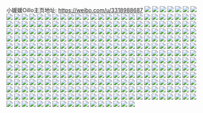 小媛媛Oillo主页地址: https://weibo.com/u/3318988687 
![](https://wx4.sinaimg.cn/mw2000/c5d3bf8fgy1h8j1d6pnc5j22c0340b2b.jpg) 
![](https://wx4.sinaimg.cn/mw2000/c5d3bf8fgy1h8j1d2qxq4j22c03404qr.jpg) 
![](https://wx4.sinaimg.cn/mw2000/c5d3bf8fgy1h8j1db8q0xj22c0340u10.jpg) 
![](https://wx4.sinaimg.cn/mw2000/c5d3bf8fgy1h8j1dd9bdoj21fr1x0x6p.jpg) 
![](https://wx4.sinaimg.cn/mw2000/c5d3bf8fgy1h8j1df8bazj21kg23ae82.jpg) 
![](https://wx4.sinaimg.cn/mw2000/c5d3bf8fgy1h8j1dgp9z5j21la24d4qq.jpg) 
![](https://wx4.sinaimg.cn/mw2000/c5d3bf8fgy1h865ue2nmvj21rw2d6b2b.jpg) 
![](https://wx4.sinaimg.cn/mw2000/c5d3bf8fgy1h865u3l3yoj21i41i41kx.jpg) 
![](https://wx4.sinaimg.cn/mw2000/c5d3bf8fgy1h865uadby2j22c0340hdw.jpg) 
![](https://wx4.sinaimg.cn/mw2000/c5d3bf8fgy1h865un0d38j22c03407wm.jpg) 
![](https://wx4.sinaimg.cn/mw2000/c5d3bf8fgy1h865v4xx5rj21ug2gl4qt.jpg) 
![](https://wx4.sinaimg.cn/mw2000/c5d3bf8fgy1h865uidi3dj21xs2l2hdv.jpg) 
![](https://wx4.sinaimg.cn/mw2000/c5d3bf8fgy1h865v0xz6xj23402c0u14.jpg) 
![](https://wx4.sinaimg.cn/mw2000/c5d3bf8fgy1h865uo99hpj20sg11x4qp.jpg) 
![](https://wx4.sinaimg.cn/mw2000/c5d3bf8fgy1h865uuhz4xj23402c0b2g.jpg) 
![](https://wx4.sinaimg.cn/mw2000/c5d3bf8fgy1h7pnitst08j21s135shdt.jpg) 
![](https://wx4.sinaimg.cn/mw2000/c5d3bf8fgy1h7pniyc7q5j222o340e81.jpg) 
![](https://wx4.sinaimg.cn/mw2000/c5d3bf8fgy1h7pnixec5uj21s135se81.jpg) 
![](https://wx4.sinaimg.cn/mw2000/c5d3bf8fgy1h7pnivzp5tj21o02ymb2b.jpg) 
![](https://wx4.sinaimg.cn/mw2000/c5d3bf8fgy1h7pnj5n094j22dc35sqv9.jpg) 
![](https://wx4.sinaimg.cn/mw2000/c5d3bf8fgy1h7pnj1kyisj223u35shdx.jpg) 
![](https://wx4.sinaimg.cn/mw2000/c5d3bf8fgy1h7pniz3tzvj222o340x6p.jpg) 
![](https://wx4.sinaimg.cn/mw2000/c5d3bf8fgy1h7pnj71ev3j21qa2b1npe.jpg) 
![](https://wx4.sinaimg.cn/mw2000/c5d3bf8fgy1h7pnizt8skj223u35s7wi.jpg) 
![](https://wx4.sinaimg.cn/mw2000/c5d3bf8fgy1h7gx476a3gj21id29kqt6.jpg) 
![](https://wx4.sinaimg.cn/mw2000/c5d3bf8fgy1h7gx4817aoj21lh2e7hdu.jpg) 
![](https://wx4.sinaimg.cn/mw2000/c5d3bf8fgy1h7gx48r8v4j21ta2pxb29.jpg) 
![](https://wx4.sinaimg.cn/mw2000/c5d3bf8fgy1h7gx49hupjj21od2ije81.jpg) 
![](https://wx4.sinaimg.cn/mw2000/c5d3bf8fgy1h7gx4ajdqsj222o3404qq.jpg) 
![](https://wx4.sinaimg.cn/mw2000/c5d3bf8fgy1h7gx46k573j21jv2bs4qp.jpg) 
![](https://wx4.sinaimg.cn/mw2000/c5d3bf8fgy1h7gx4bqhexj22c0340b2b.jpg) 
![](https://wx4.sinaimg.cn/mw2000/c5d3bf8fgy1h7gx4dyjc3j222o340qv5.jpg) 
![](https://wx4.sinaimg.cn/mw2000/c5d3bf8fgy1h7gx4fblrvj22c0340b2b.jpg) 
![](https://wx4.sinaimg.cn/mw2000/c5d3bf8fgy1h7gx4ga3wbj222o3404qq.jpg) 
![](https://wx4.sinaimg.cn/mw2000/c5d3bf8fgy1h7gx4d7k1zj222o340x6p.jpg) 
![](https://wx4.sinaimg.cn/mw2000/c5d3bf8fgy1h7gx4h73b9j21r92cckjl.jpg) 
![](https://wx4.sinaimg.cn/mw2000/c5d3bf8fgy1h5becvkx2zj23402c0u0y.jpg) 
![](https://wx4.sinaimg.cn/mw2000/c5d3bf8fgy1h5becsypl1j23402c0x6q.jpg) 
![](https://wx4.sinaimg.cn/mw2000/c5d3bf8fgy1h5becyacdfj23402c0b2b.jpg) 
![](https://wx4.sinaimg.cn/mw2000/c5d3bf8fgy1h5bed03ebrj23402c0x6q.jpg) 
![](https://wx4.sinaimg.cn/mw2000/c5d3bf8fgy1h5bed1v1a9j23402c0b2b.jpg) 
![](https://wx4.sinaimg.cn/mw2000/c5d3bf8fgy1h5bed4x8rwj23402c01kz.jpg) 
![](https://wx4.sinaimg.cn/mw2000/c5d3bf8fgy1h54fd1k4usj224o2vfhdu.jpg) 
![](https://wx4.sinaimg.cn/mw2000/c5d3bf8fgy1h54fd5167uj21ih20m4qp.jpg) 
![](https://wx4.sinaimg.cn/mw2000/c5d3bf8fgy1h54fd3ccrgj22c034bnpf.jpg) 
![](https://wx4.sinaimg.cn/mw2000/c5d3bf8fgy1h54fd931q7j21u82gb4qr.jpg) 
![](https://wx4.sinaimg.cn/mw2000/c5d3bf8fgy1h54fd6cv0jj21lq24yhdu.jpg) 
![](https://wx4.sinaimg.cn/mw2000/c5d3bf8fgy1h54fd06gi9j21o2283b2a.jpg) 
![](https://wx4.sinaimg.cn/mw2000/c5d3bf8fgy1h4zt8chwtwj220b2of7wj.jpg) 
![](https://wx4.sinaimg.cn/mw2000/c5d3bf8fgy1h4wb9euqwmj22802yo4qs.jpg) 
![](https://wx4.sinaimg.cn/mw2000/c5d3bf8fgy1h4rka77xq2j23402c0e81.jpg) 
![](https://wx4.sinaimg.cn/mw2000/c5d3bf8fgy1h4rka8q7o8j23402c0b29.jpg) 
![](https://wx4.sinaimg.cn/mw2000/c5d3bf8fgy1h4rka5fr63j23402c0e81.jpg) 
![](https://wx4.sinaimg.cn/mw2000/c5d3bf8fgy1h4rkaa9idbj23402c0b29.jpg) 
![](https://wx4.sinaimg.cn/mw2000/c5d3bf8fgy1h4ilh9ig94j22c032ob2b.jpg) 
![](https://wx4.sinaimg.cn/mw2000/c5d3bf8fgy1h4iljtlr0nj22c033xu11.jpg) 
![](https://wx4.sinaimg.cn/mw2000/c5d3bf8fgy1h4ilh36j33j22c02c0b2b.jpg) 
![](https://wx4.sinaimg.cn/mw2000/c5d3bf8fgy1h4iljvgpwcj20sg1ud7wh.jpg) 
![](https://wx4.sinaimg.cn/mw2000/c5d3bf8fgy1h4g18ye0nnj223i2og4qr.jpg) 
![](https://wx4.sinaimg.cn/mw2000/c5d3bf8fgy1h4g18zlyayj22fp3407wj.jpg) 
![](https://wx4.sinaimg.cn/mw2000/c5d3bf8fgy1h4g18vn915j22ak35su0y.jpg) 
![](https://wx4.sinaimg.cn/mw2000/c5d3bf8fgy1h4g1926qchj22c033z7wh.jpg) 
![](https://wx4.sinaimg.cn/mw2000/c5d3bf8fgy1h46simw6jlj22802yonpf.jpg) 
![](https://wx4.sinaimg.cn/mw2000/c5d3bf8fgy1h46siwffguj22802yokjn.jpg) 
![](https://wx4.sinaimg.cn/mw2000/c5d3bf8fgy1h46siex9ynj22c033z1ky.jpg) 
![](https://wx4.sinaimg.cn/mw2000/c5d3bf8fgy1h46sid8nqjj21gb1y0arc.jpg) 
![](https://wx4.sinaimg.cn/mw2000/c5d3bf8fgy1h3rsvuk8mkj21qa2b1b29.jpg) 
![](https://wx4.sinaimg.cn/mw2000/c5d3bf8fgy1h3rsvr8sy7j22c0340hdu.jpg) 
![](https://wx4.sinaimg.cn/mw2000/c5d3bf8fgy1h3rsvtectyj22c0340u0x.jpg) 
![](https://wx4.sinaimg.cn/mw2000/c5d3bf8fgy1h3rsvveg2rj21wq2jnhdt.jpg) 
![](https://wx4.sinaimg.cn/mw2000/c5d3bf8fgy1h3rsvsbol9j22c03401ky.jpg) 
![](https://wx4.sinaimg.cn/mw2000/c5d3bf8fgy1h3rsvwts98j22c0340b2a.jpg) 
![](https://wx4.sinaimg.cn/mw2000/c5d3bf8fgy1h2jxwckk6qj229h30mqv8.jpg) 
![](https://wx4.sinaimg.cn/mw2000/c5d3bf8fgy1h2jxw9hipoj228l2zghdw.jpg) 
![](https://wx4.sinaimg.cn/mw2000/c5d3bf8fgy1h2jxw5bp1yj228e2z7npg.jpg) 
![](https://wx4.sinaimg.cn/mw2000/c5d3bf8fgy1h2jxwhfglmj21og28m4qp.jpg) 
![](https://wx4.sinaimg.cn/mw2000/c5d3bf8fgy1h2jxw6i8b3j21vv2ihqv5.jpg) 
![](https://wx4.sinaimg.cn/mw2000/c5d3bf8fgy1h2jxw3i1f0j22802you10.jpg) 
![](https://wx4.sinaimg.cn/mw2000/c5d3bf8fgy1h2jxwg46ctj228k2zfb2b.jpg) 
![](https://wx4.sinaimg.cn/mw2000/c5d3bf8fgy1h2jxw79574j21mc25squx.jpg) 
![](https://wx4.sinaimg.cn/mw2000/c5d3bf8fgy1h2jxwewg0pj21ux2h8b2b.jpg) 
![](https://wx4.sinaimg.cn/mw2000/c5d3bf8fgy1h2hii04cwij22c0340kjo.jpg) 
![](https://wx4.sinaimg.cn/mw2000/c5d3bf8fgy1h2hihvgwejj21w12ipb2b.jpg) 
![](https://wx4.sinaimg.cn/mw2000/c5d3bf8fgy1h2hihripgcj227c2xtqv7.jpg) 
![](https://wx4.sinaimg.cn/mw2000/c5d3bf8fgy1h2hijwm9z0j2203203x6p.jpg) 
![](https://wx4.sinaimg.cn/mw2000/c5d3bf8fgy1h2hije4286j222j2re4qr.jpg) 
![](https://wx4.sinaimg.cn/mw2000/c5d3bf8fgy1h2hik9534zj228w28we82.jpg) 
![](https://wx4.sinaimg.cn/mw2000/c5d3bf8fgy1h2hiiwj5ebj22c0340kjp.jpg) 
![](https://wx4.sinaimg.cn/mw2000/c5d3bf8fgy1h2hij2dgoaj22072oae83.jpg) 
![](https://wx4.sinaimg.cn/mw2000/c5d3bf8fgy1h2hij913zaj21nf278npe.jpg) 
![](https://wx4.sinaimg.cn/mw2000/c5d3bf8fgy1h2hijgaai0j21if20mb29.jpg) 
![](https://wx4.sinaimg.cn/mw2000/c5d3bf8fgy1h1iydo6j1wj24102tc4qr.jpg) 
![](https://wx4.sinaimg.cn/mw2000/c5d3bf8fgy1h1iydlyli9j24802tcnpe.jpg) 
![](https://wx4.sinaimg.cn/mw2000/c5d3bf8fgy1h1iydqd16wj22hc2tcqv5.jpg) 
![](https://wx4.sinaimg.cn/mw2000/c5d3bf8fgy1h1iydt1afij24802tcqv7.jpg) 
![](https://wx4.sinaimg.cn/mw2000/c5d3bf8fgy1h1iydv1s29j22fo2g2hdu.jpg) 
![](https://wx4.sinaimg.cn/mw2000/c5d3bf8fgy1h1iydxuwrej22kf3ywb2c.jpg) 
![](https://wx4.sinaimg.cn/mw2000/c5d3bf8fgy1h1iye03ldnj23pz2tcb2b.jpg) 
![](https://wx4.sinaimg.cn/mw2000/c5d3bf8fgy1h1iye265tqj23wc2qce82.jpg) 
![](https://wx4.sinaimg.cn/mw2000/c5d3bf8fgy1h1iye55ttqj23tc2tcqv6.jpg) 
![](https://wx4.sinaimg.cn/mw2000/c5d3bf8fgy1h1iyecq9rej23w02qchdu.jpg) 
![](https://wx4.sinaimg.cn/mw2000/c5d3bf8fgy1h1iyegydb4j23p62o47wi.jpg) 
![](https://wx4.sinaimg.cn/mw2000/c5d3bf8fgy1h1iyeet100j22tc480x6q.jpg) 
![](https://wx4.sinaimg.cn/mw2000/c5d3bf8fgy1h1iye7vfzsj22tc3vxe83.jpg) 
![](https://wx4.sinaimg.cn/mw2000/c5d3bf8fgy1h1iyea3a4qj23hg2rkkjm.jpg) 
![](https://wx4.sinaimg.cn/mw2000/c5d3bf8fgy1h1iyejp3bsj23so2tc1kz.jpg) 
![](https://wx4.sinaimg.cn/mw2000/c5d3bf8fgy1h0wzlcuy13j22802yob2c.jpg) 
![](https://wx4.sinaimg.cn/mw2000/c5d3bf8fgy1h0wzlngi9lj22802yo1l0.jpg) 
![](https://wx4.sinaimg.cn/mw2000/c5d3bf8fgy1h0wzltygyhj22c0340kjn.jpg) 
![](https://wx4.sinaimg.cn/mw2000/c5d3bf8fgy1h0wzm3jnpkj21ha1z2hdt.jpg) 
![](https://wx4.sinaimg.cn/mw2000/c5d3bf8fgy1h0wzm5n432j23402c0x6q.jpg) 
![](https://wx4.sinaimg.cn/mw2000/c5d3bf8fgy1h0wzm1s4rcj22c0340b2a.jpg) 
![](https://wx4.sinaimg.cn/mw2000/c5d3bf8fgy1h0wzlz6qy2j22c03407wj.jpg) 
![](https://wx4.sinaimg.cn/mw2000/c5d3bf8fgy1h0wzlvh315j22c0340hdu.jpg) 
![](https://wx4.sinaimg.cn/mw2000/c5d3bf8fgy1h0wzlx1m3jj22c0340u0y.jpg) 
![](https://wx4.sinaimg.cn/mw2000/c5d3bf8fgy1h0wzlhv8d9j22802yo4qs.jpg) 
![](https://wx4.sinaimg.cn/mw2000/c5d3bf8fgy1h0wzlp6ubsj22c02c0npe.jpg) 
![](https://wx4.sinaimg.cn/mw2000/c5d3bf8fgy1h0wzlr9126j22c02c0u0y.jpg) 
![](https://wx4.sinaimg.cn/mw2000/003CC8zBgy1gunop4bpvdj64ym37fnpd02.jpg) 
![](https://wx4.sinaimg.cn/mw2000/003CC8zBgy1gunoplfqosj63gg56oe8302.jpg) 
![](https://wx4.sinaimg.cn/mw2000/003CC8zBgy1gunopaq1j9j63gg56ox6r02.jpg) 
![](https://wx4.sinaimg.cn/mw2000/003CC8zBgy1gunop7gppuj63gg56okjo02.jpg) 
![](https://wx4.sinaimg.cn/mw2000/003CC8zBgy1gunopio4d6j63gg56o4qy02.jpg) 
![](https://wx4.sinaimg.cn/mw2000/003CC8zBgy1gunopdqmrjj63gg56okjn02.jpg) 
![](https://wx4.sinaimg.cn/mw2000/c5d3bf8fgy1gs696i4ir4j22c0340e83.jpg) 
![](https://wx4.sinaimg.cn/mw2000/c5d3bf8fgy1gs696k5kwjj22c0340u0y.jpg) 
![](https://wx4.sinaimg.cn/mw2000/c5d3bf8fgy1gs696ft5jhj22c03407wk.jpg) 
![](https://wx4.sinaimg.cn/mw2000/c5d3bf8fgy1gs696m2exfj22c0340qv6.jpg) 
![](https://wx4.sinaimg.cn/mw2000/c5d3bf8fgy1gpqe9qj62hj22q421le89.jpg) 
![](https://wx4.sinaimg.cn/mw2000/c5d3bf8fgy1gpqea13vppj22c01r0npk.jpg) 
![](https://wx4.sinaimg.cn/mw2000/c5d3bf8fgy1gpqe9tuaehj22xg2734qx.jpg) 
![](https://wx4.sinaimg.cn/mw2000/c5d3bf8fgy1gpqe9k7h6gj23402c0npd.jpg) 
![](https://wx4.sinaimg.cn/mw2000/c5d3bf8fgy1gpqe9xlo78j22c01r0x6z.jpg) 
![](https://wx4.sinaimg.cn/mw2000/c5d3bf8fgy1gpqe9mfchej23402c0npf.jpg) 
![](https://wx4.sinaimg.cn/mw2000/c5d3bf8fgy1gpqeabju7sj23402c07wo.jpg) 
![](https://wx4.sinaimg.cn/mw2000/c5d3bf8fgy1gpqeaewcmgj23402c04qx.jpg) 
![](https://wx4.sinaimg.cn/mw2000/c5d3bf8fgy1gpqealumi8j23402c0npk.jpg) 
![](https://wx4.sinaimg.cn/mw2000/c5d3bf8fgy1gpqeai840mj23402c0npl.jpg) 
![](https://wx4.sinaimg.cn/mw2000/c5d3bf8fgy1gpqeatztp7j22801o0u11.jpg) 
![](https://wx4.sinaimg.cn/mw2000/c5d3bf8fgy1gpqeaovnjej23402c04qv.jpg) 
![](https://wx4.sinaimg.cn/mw2000/c5d3bf8fgy1gpqea8h232j23402c0x6x.jpg) 
![](https://wx4.sinaimg.cn/mw2000/c5d3bf8fgy1gpqea4v813j23402c0npn.jpg) 
![](https://wx4.sinaimg.cn/mw2000/c5d3bf8fgy1gpqear09saj22c02c0qv6.jpg) 
![](https://wx4.sinaimg.cn/mw2000/c5d3bf8fly1gnvisi0q8fj23332bb7wn.jpg) 
![](https://wx4.sinaimg.cn/mw2000/c5d3bf8fly1gnvirx1ypij21400u0n9r.jpg) 
![](https://wx4.sinaimg.cn/mw2000/c5d3bf8fly1gnvirwpnzbj21400u0dm2.jpg) 
![](https://wx4.sinaimg.cn/mw2000/c5d3bf8fly1gnvis13ufij23402c0e86.jpg) 
![](https://wx4.sinaimg.cn/mw2000/c5d3bf8fly1gnvis4jjbaj23402c0kjq.jpg) 
![](https://wx4.sinaimg.cn/mw2000/c5d3bf8fly1gnvirva39tj23402c0kjp.jpg) 
![](https://wx4.sinaimg.cn/mw2000/c5d3bf8fly1gnvisb6fvgj21400u0qf6.jpg) 
![](https://wx4.sinaimg.cn/mw2000/c5d3bf8fly1gnvis7duzkj22792xoqva.jpg) 
![](https://wx4.sinaimg.cn/mw2000/c5d3bf8fly1gnvisaa9b1j22c02c0kjo.jpg) 
![](https://wx4.sinaimg.cn/mw2000/c5d3bf8fly1gmvp13kpejj22wp26j4qq.jpg) 
![](https://wx4.sinaimg.cn/mw2000/c5d3bf8fly1gmvp14tixaj22v725e1ky.jpg) 
![](https://wx4.sinaimg.cn/mw2000/c5d3bf8fly1gmvp17e19yj23402c0qv6.jpg) 
![](https://wx4.sinaimg.cn/mw2000/c5d3bf8fly1gmvp1bxawkj23402c0x6r.jpg) 
![](https://wx4.sinaimg.cn/mw2000/c5d3bf8fly1glx3j1835fj22c0340hdt.jpg) 
![](https://wx4.sinaimg.cn/mw2000/c5d3bf8fly1glx3j3d6koj22c0340kjl.jpg) 
![](https://wx4.sinaimg.cn/mw2000/c5d3bf8fly1glx3j5k5uvj22c0340npd.jpg) 
![](https://wx4.sinaimg.cn/mw2000/c5d3bf8fly1glx3ja38azj22x826x1l0.jpg) 
![](https://wx4.sinaimg.cn/mw2000/c5d3bf8fly1glx3iypldcj226c2whkjn.jpg) 
![](https://wx4.sinaimg.cn/mw2000/c5d3bf8fly1glx3jf8nutj23402c07wl.jpg) 
![](https://wx4.sinaimg.cn/mw2000/c5d3bf8fly1glx3jiordjj227g2xx4qr.jpg) 
![](https://wx4.sinaimg.cn/mw2000/c5d3bf8fly1glx3jnp99lj22442ti7wi.jpg) 
![](https://wx4.sinaimg.cn/mw2000/c5d3bf8fly1glx3jse3sij22zc28i1l0.jpg) 
![](https://wx4.sinaimg.cn/mw2000/c5d3bf8fly1glbo4qqxwtj23402c0qv8.jpg) 
![](https://wx4.sinaimg.cn/mw2000/c5d3bf8fly1glbo4usvlvj23402c04qs.jpg) 
![](https://wx4.sinaimg.cn/mw2000/c5d3bf8fly1glbo4spo1aj23402c0b2b.jpg) 
![](https://wx4.sinaimg.cn/mw2000/c5d3bf8fly1glbo51l4d9j23402c01l2.jpg) 
![](https://wx4.sinaimg.cn/mw2000/c5d3bf8fly1glbo4y7qv3j23402c07wk.jpg) 
![](https://wx4.sinaimg.cn/mw2000/c5d3bf8fly1glbo53tfvjj23402ei4qs.jpg) 
![](https://wx4.sinaimg.cn/mw2000/c5d3bf8fly1gkxasz9rsuj22c0340u0y.jpg) 
![](https://wx4.sinaimg.cn/mw2000/c5d3bf8fly1gkxaszr5khj21400u046v.jpg) 
![](https://wx4.sinaimg.cn/mw2000/c5d3bf8fly1gkxasxrzw8j221u1o07wi.jpg) 
![](https://wx4.sinaimg.cn/mw2000/c5d3bf8fly1gkxat88mywj21g91xphdt.jpg) 
![](https://wx4.sinaimg.cn/mw2000/c5d3bf8fly1gkxat6u3xgj22c0340b2a.jpg) 
![](https://wx4.sinaimg.cn/mw2000/c5d3bf8fly1gkxat0oerrj21400u0n4u.jpg) 
![](https://wx4.sinaimg.cn/mw2000/c5d3bf8fly1gkxat2hvmoj22c0340qv6.jpg) 
![](https://wx4.sinaimg.cn/mw2000/c5d3bf8fly1gkxaswanitj22bz2bznpe.jpg) 
![](https://wx4.sinaimg.cn/mw2000/c5d3bf8fly1gkxat3yko7j22c0340npd.jpg) 
![](https://wx4.sinaimg.cn/mw2000/c5d3bf8fly1gkxat5euidj22c03404qq.jpg) 
![](https://wx4.sinaimg.cn/mw2000/c5d3bf8fly1gkxatp3s6dj22c0340qv5.jpg) 
![](https://wx4.sinaimg.cn/mw2000/c5d3bf8fly1gkxatncg7cj22c0340u0x.jpg) 
![](https://wx4.sinaimg.cn/mw2000/c5d3bf8fly1gkeyfdde27j21400u07dq.jpg) 
![](https://wx4.sinaimg.cn/mw2000/c5d3bf8fly1gk7bsqcwhxj21o0280hdt.jpg) 
![](https://wx4.sinaimg.cn/mw2000/c5d3bf8fly1gk7bsqwuaij21o0280hdt.jpg) 
![](https://wx4.sinaimg.cn/mw2000/c5d3bf8fly1gk7bsrj343j21o0280hdt.jpg) 
![](https://wx4.sinaimg.cn/mw2000/c5d3bf8fly1gk7bssvikpj21o0280hdt.jpg) 
![](https://wx4.sinaimg.cn/mw2000/c5d3bf8fly1gk5nq6a2rej224q2ubb2a.jpg) 
![](https://wx4.sinaimg.cn/mw2000/c5d3bf8fly1gk5nq78sz7j22ps1j6npd.jpg) 
![](https://wx4.sinaimg.cn/mw2000/c5d3bf8fly1gk5nq95ownj21ym2m64qq.jpg) 
![](https://wx4.sinaimg.cn/mw2000/c5d3bf8fly1gk5nqaae8yj23402c0x6q.jpg) 
![](https://wx4.sinaimg.cn/mw2000/c5d3bf8fly1gk5nqbbtq6j23402c0e81.jpg) 
![](https://wx4.sinaimg.cn/mw2000/c5d3bf8fly1gk5nqdf1l9j23402c0hdu.jpg) 
![](https://wx4.sinaimg.cn/mw2000/c5d3bf8fly1gk5nqe6yotj22312s2tub.jpg) 
![](https://wx4.sinaimg.cn/mw2000/c5d3bf8fly1gk5nqf30bdj22801o01ky.jpg) 
![](https://wx4.sinaimg.cn/mw2000/c5d3bf8fly1gk5nq4yg74j22801o0u0x.jpg) 
![](https://wx4.sinaimg.cn/mw2000/c5d3bf8fly1gk4lmrgepoj21o0280qv5.jpg) 
![](https://wx4.sinaimg.cn/mw2000/c5d3bf8fly1gk4lmqpu5cj22c02c0e82.jpg) 
![](https://wx4.sinaimg.cn/mw2000/c5d3bf8fly1gk4lmsux83j22c02c04qr.jpg) 
![](https://wx4.sinaimg.cn/mw2000/c5d3bf8fly1gk4lmtom3uj2222222hdt.jpg) 
![](https://wx4.sinaimg.cn/mw2000/c5d3bf8fly1gjjmkk85o4j21o0280kjl.jpg) 
![](https://wx4.sinaimg.cn/mw2000/c5d3bf8fly1gjjmknc47dj23402c0kjo.jpg) 
![](https://wx4.sinaimg.cn/mw2000/c5d3bf8fly1gjjmkjm0m2j23402c0qv7.jpg) 
![](https://wx4.sinaimg.cn/mw2000/c5d3bf8fly1gjjmkmfk24j23402c07wj.jpg) 
![](https://wx4.sinaimg.cn/mw2000/c5d3bf8fly1gjjmklfzjjj23402c0npe.jpg) 
![](https://wx4.sinaimg.cn/mw2000/c5d3bf8fly1gjjmkkog01j21o0280qv5.jpg) 
![](https://wx4.sinaimg.cn/mw2000/c5d3bf8fly1gixrf3c7j6j22bz2bzu0x.jpg) 
![](https://wx4.sinaimg.cn/mw2000/c5d3bf8fly1gixrf1swztj22bz2c0kjl.jpg) 
![](https://wx4.sinaimg.cn/mw2000/c5d3bf8fly1giezrasw07j22c03404qq.jpg) 
![](https://wx4.sinaimg.cn/mw2000/c5d3bf8fly1giezr839mkj22532ushdt.jpg) 
![](https://wx4.sinaimg.cn/mw2000/c5d3bf8fly1giezr9arjvj229j30qnll.jpg) 
![](https://wx4.sinaimg.cn/mw2000/c5d3bf8fly1giezrcfvqlj22c0340x6p.jpg) 
![](https://wx4.sinaimg.cn/mw2000/c5d3bf8fly1ghwecr4pegj22bz2c0qv5.jpg) 
![](https://wx4.sinaimg.cn/mw2000/c5d3bf8fly1ghwecs00cgj22c02bze81.jpg) 
![](https://wx4.sinaimg.cn/mw2000/c5d3bf8fly1ghwect3a1wj22c02c0hdt.jpg) 
![](https://wx4.sinaimg.cn/mw2000/c5d3bf8fly1ghwectikz4j21400u0mzy.jpg) 
![](https://wx4.sinaimg.cn/mw2000/c5d3bf8fly1ghwecu5apkj21400u041q.jpg) 
![](https://wx4.sinaimg.cn/mw2000/c5d3bf8fly1ghwecttswfj21400u0n18.jpg) 
![](https://wx4.sinaimg.cn/mw2000/c5d3bf8fly1ghrmw8jck0j21o0280b29.jpg) 
![](https://wx4.sinaimg.cn/mw2000/c5d3bf8fly1ghcqknnvkqj21s02dcqv5.jpg) 
![](https://wx4.sinaimg.cn/mw2000/c5d3bf8fly1ghcql6yu82j21s02dcb2a.jpg) 
![](https://wx4.sinaimg.cn/mw2000/c5d3bf8fly1ghcqkvoif2j21s02dchdt.jpg) 
![](https://wx4.sinaimg.cn/mw2000/c5d3bf8fly1ghcqkol6juj22dc1s0b29.jpg) 
![](https://wx4.sinaimg.cn/mw2000/c5d3bf8fly1ghcqktp924j22c03401kz.jpg) 
![](https://wx4.sinaimg.cn/mw2000/c5d3bf8fly1ghcql22dzdj21s02dcb29.jpg) 
![](https://wx4.sinaimg.cn/mw2000/c5d3bf8fly1ghcql0frczj21s02dcqv5.jpg) 
![](https://wx4.sinaimg.cn/mw2000/c5d3bf8fly1ghcql47x31j21s02dc4qq.jpg) 
![](https://wx4.sinaimg.cn/mw2000/c5d3bf8fly1ghcqkqe1r9j21s02dchaq.jpg) 
![](https://wx4.sinaimg.cn/mw2000/c5d3bf8fly1ghcqkygl9qj20u0160k3h.jpg) 
![](https://wx4.sinaimg.cn/mw2000/c5d3bf8fly1ghcqkpj8k5j21s02dcx49.jpg) 
![](https://wx4.sinaimg.cn/mw2000/c5d3bf8fly1ghcqkxk2v7j21s02dcnpd.jpg) 
![](https://wx4.sinaimg.cn/mw2000/c5d3bf8fly1gh3bg8ukqoj21s02dcqv6.jpg) 
![](https://wx4.sinaimg.cn/mw2000/c5d3bf8fly1gh3htg363wj21s02dcx6p.jpg) 
![](https://wx4.sinaimg.cn/mw2000/c5d3bf8fly1gh3htesywwj21s02dc4qq.jpg) 
![](https://wx4.sinaimg.cn/mw2000/c5d3bf8fly1gh3htgx077j21s02dcnpd.jpg) 
![](https://wx4.sinaimg.cn/mw2000/c5d3bf8fly1gh3hthwpr5j21s02dchdt.jpg) 
![](https://wx4.sinaimg.cn/mw2000/c5d3bf8fly1gh3bfvtf5fj21s02dcqv5.jpg) 
![](https://wx4.sinaimg.cn/mw2000/c5d3bf8fly1gh3htjeu1bj21s02dcnpe.jpg) 
![](https://wx4.sinaimg.cn/mw2000/c5d3bf8fly1gh3htkfzmhj21s02dc4qq.jpg) 
![](https://wx4.sinaimg.cn/mw2000/c5d3bf8fly1gh3htlwckgj21s02dcx6q.jpg) 
![](https://wx4.sinaimg.cn/mw2000/c5d3bf8fly1gh3htnbx5mj21s02dckjm.jpg) 
![](https://wx4.sinaimg.cn/mw2000/c5d3bf8fly1gh3hto59idj21s02dc1ky.jpg) 
![](https://wx4.sinaimg.cn/mw2000/c5d3bf8fly1ggrt27v82mj21s02dce82.jpg) 
![](https://wx4.sinaimg.cn/mw2000/c5d3bf8fly1ggrt2k2o2jj21s02dchdu.jpg) 
![](https://wx4.sinaimg.cn/mw2000/c5d3bf8fly1ggrt2ln0u2j21s02dc4qq.jpg) 
![](https://wx4.sinaimg.cn/mw2000/c5d3bf8fly1ggrt29j3ogj22c0340u0y.jpg) 
![](https://wx4.sinaimg.cn/mw2000/c5d3bf8fly1ggfga6ycxvj21s02dce82.jpg) 
![](https://wx4.sinaimg.cn/mw2000/c5d3bf8fly1ggfga5yu7wj21s02dc7wi.jpg) 
![](https://wx4.sinaimg.cn/mw2000/c5d3bf8fly1ggfga8j983j21s01rze5s.jpg) 
![](https://wx4.sinaimg.cn/mw2000/c5d3bf8fly1ggfgac5b4dj21s02dcx6p.jpg) 
![](https://wx4.sinaimg.cn/mw2000/c5d3bf8fly1ggfgahubvkj22c0340hdu.jpg) 
![](https://wx4.sinaimg.cn/mw2000/c5d3bf8fly1ggfgaduf7sj21s02dc7wi.jpg) 
![](https://wx4.sinaimg.cn/mw2000/c5d3bf8fly1ggfga9nvk1j21rz1rz1kx.jpg) 
![](https://wx4.sinaimg.cn/mw2000/c5d3bf8fly1ggfgafmbqvj22c02c07wi.jpg) 
![](https://wx4.sinaimg.cn/mw2000/c5d3bf8fly1ggfgaakuyjj21s02dce82.jpg) 
![](https://wx4.sinaimg.cn/mw2000/c5d3bf8fly1ggd2b0hdnbj21s02dcb2a.jpg) 
![](https://wx4.sinaimg.cn/mw2000/c5d3bf8fly1ggd2ax2gp7j21s02dc7wh.jpg) 
![](https://wx4.sinaimg.cn/mw2000/c5d3bf8fly1ggd2az4hewj21s02dcu0x.jpg) 
![](https://wx4.sinaimg.cn/mw2000/c5d3bf8fly1ggd2axnmm5j21s02dcqv5.jpg) 
![](https://wx4.sinaimg.cn/mw2000/c5d3bf8fly1ggd2azqe9gj21s02dckjl.jpg) 
![](https://wx4.sinaimg.cn/mw2000/c5d3bf8fly1ggd2b1vf2ej228l1og4qp.jpg) 
![](https://wx4.sinaimg.cn/mw2000/c5d3bf8fly1ggd2b55zllj21s02dc1ky.jpg) 
![](https://wx4.sinaimg.cn/mw2000/c5d3bf8fly1ggd2b2vmw9j22dc1s04qq.jpg) 
![](https://wx4.sinaimg.cn/mw2000/c5d3bf8fly1ggd2ayf97oj21s02dc1ky.jpg) 
![](https://wx4.sinaimg.cn/mw2000/c5d3bf8fly1ggd2b188g7j22dc1s0b2a.jpg) 
![](https://wx4.sinaimg.cn/mw2000/c5d3bf8fly1ggd2b3kjywj22dc1s0u0x.jpg) 
![](https://wx4.sinaimg.cn/mw2000/c5d3bf8fly1ggd2b4afcij22dc1s0x6p.jpg) 
![](https://wx4.sinaimg.cn/mw2000/c5d3bf8fly1ggd2b5q7jcj21px1pxb29.jpg) 
![](https://wx4.sinaimg.cn/mw2000/c5d3bf8fly1ggbytwtad2j21s02dckjm.jpg) 
![](https://wx4.sinaimg.cn/mw2000/c5d3bf8fly1ggbytuksb6j21s02dc7wi.jpg) 
![](https://wx4.sinaimg.cn/mw2000/c5d3bf8fly1ggbyu180amj2213213u0y.jpg) 
![](https://wx4.sinaimg.cn/mw2000/c5d3bf8fly1ggbytxumfhj21s02dcx6p.jpg) 
![](https://wx4.sinaimg.cn/mw2000/c5d3bf8fly1ggbytyvbxrj21s02dcb29.jpg) 
![](https://wx4.sinaimg.cn/mw2000/c5d3bf8fly1ggbyu007vkj21s02dcqv5.jpg) 
![](https://wx4.sinaimg.cn/mw2000/c5d3bf8fly1ggbyu3ht9lj2211211npe.jpg) 
![](https://wx4.sinaimg.cn/mw2000/c5d3bf8fly1ggbyu2a3moj21s02dcqv5.jpg) 
![](https://wx4.sinaimg.cn/mw2000/c5d3bf8fly1ggbyu4uoauj22az2az1kz.jpg) 
![](https://wx4.sinaimg.cn/mw2000/c5d3bf8fly1ggbyu61v8jj223q23qnpe.jpg) 
![](https://wx4.sinaimg.cn/mw2000/c5d3bf8fly1ggbyu7b4qvj226o26o1kz.jpg) 
![](https://wx4.sinaimg.cn/mw2000/c5d3bf8fly1ggbyu87mtuj21mo1mo7wh.jpg) 
![](https://wx4.sinaimg.cn/mw2000/c5d3bf8fly1ggap06g35kj21s02dcx6p.jpg) 
![](https://wx4.sinaimg.cn/mw2000/c5d3bf8fly1ggap0qeftsj21s02dcu0x.jpg) 
![](https://wx4.sinaimg.cn/mw2000/c5d3bf8fly1ggap0olm13j21s02dcqv5.jpg) 
![](https://wx4.sinaimg.cn/mw2000/c5d3bf8fly1ggap0g1quzj21o0280b29.jpg) 
![](https://wx4.sinaimg.cn/mw2000/c5d3bf8fly1ggap0af46tj21s02dcnpd.jpg) 
![](https://wx4.sinaimg.cn/mw2000/c5d3bf8fly1ggap03dgwfj21s02dcqv5.jpg) 
![](https://wx4.sinaimg.cn/mw2000/c5d3bf8fly1ggap0dxbx5j21s02dcx6p.jpg) 
![](https://wx4.sinaimg.cn/mw2000/c5d3bf8fly1ggap0ji67cj21o0280e81.jpg) 
![](https://wx4.sinaimg.cn/mw2000/c5d3bf8fly1ggap0mpjmrj21s02dcb2a.jpg) 
![](https://wx4.sinaimg.cn/mw2000/c5d3bf8fly1gez1qf2ft4j22c02c0hdw.jpg) 
![](https://wx4.sinaimg.cn/mw2000/c5d3bf8fly1gefp5xbv2wj21r72c91l0.jpg) 
![](https://wx4.sinaimg.cn/mw2000/c5d3bf8fly1gefp602yhhj21bv1rvu0x.jpg) 
![](https://wx4.sinaimg.cn/mw2000/c5d3bf8fly1gefp5yywcvj21zg2nanpg.jpg) 
![](https://wx4.sinaimg.cn/mw2000/c5d3bf8fly1gefp61ygiwj22c0340npi.jpg) 
![](https://wx4.sinaimg.cn/mw2000/c5d3bf8fly1gca8m9kh5uj22bz2bzx6q.jpg) 
![](https://wx4.sinaimg.cn/mw2000/c5d3bf8fly1gca8mc4gpej22c02h97wj.jpg) 
![](https://wx4.sinaimg.cn/mw2000/c5d3bf8fly1gca8mdqsz6j228d28ekjm.jpg) 
![](https://wx4.sinaimg.cn/mw2000/c5d3bf8fly1gca8mf6sd5j22c02c0npf.jpg) 
![](https://wx4.sinaimg.cn/mw2000/c5d3bf8fly1gbiqayozbyj21g21xeqv5.jpg) 
![](https://wx4.sinaimg.cn/mw2000/c5d3bf8fly1gbiqazf8vwj20m10teak2.jpg) 
![](https://wx4.sinaimg.cn/mw2000/c5d3bf8fly1gb1320w6txj22c02c01ky.jpg) 
![](https://wx4.sinaimg.cn/mw2000/c5d3bf8fly1gb131zbez1j22c02c0u0x.jpg) 
![](https://wx4.sinaimg.cn/mw2000/c5d3bf8fly1gb131xg5xcj22c02c07wi.jpg) 
![](https://wx4.sinaimg.cn/mw2000/c5d3bf8fly1gb1322vxjzj22c02c0npe.jpg) 
![](https://wx4.sinaimg.cn/mw2000/c5d3bf8fly1gaykqvibvqj22802yob2c.jpg) 
![](https://wx4.sinaimg.cn/mw2000/c5d3bf8fly1gaykphjzicj20rs15oal1.jpg) 
![](https://wx4.sinaimg.cn/mw2000/c5d3bf8fly1gaynfiwvqij22802yokjm.jpg) 
![](https://wx4.sinaimg.cn/mw2000/c5d3bf8fly1gaykq6ndjej229e2ycqv5.jpg) 
![](https://wx4.sinaimg.cn/mw2000/c5d3bf8fly1gaykpyl972j22802yohdw.jpg) 
![](https://wx4.sinaimg.cn/mw2000/c5d3bf8fly1gaynfknsydj22c038anpf.jpg) 
![](https://wx4.sinaimg.cn/mw2000/c5d3bf8fly1gaykp7ej4lj22802you0y.jpg) 
![](https://wx4.sinaimg.cn/mw2000/c5d3bf8fly1gaynfn5u6pj22802yoqv7.jpg) 
![](https://wx4.sinaimg.cn/mw2000/c5d3bf8fly1gaykqem7z4j22c0340qv5.jpg) 
![](https://wx4.sinaimg.cn/mw2000/c5d3bf8fly1gaynfhp9cwj22yo280x6s.jpg) 
![](https://wx4.sinaimg.cn/mw2000/c5d3bf8fly1gaynfo9eznj223021akjl.jpg) 
![](https://wx4.sinaimg.cn/mw2000/c5d3bf8fly1gaynfp8d7oj22yo280hdu.jpg) 
![](https://wx4.sinaimg.cn/mw2000/c5d3bf8fly1g1z3ogg5x1j225e25e7wi.jpg) 
![](https://wx4.sinaimg.cn/mw2000/c5d3bf8fly1g1z3oldxxvj22c02c0b2g.jpg) 
![](https://wx4.sinaimg.cn/mw2000/c5d3bf8fly1g1z3oiuh3oj22c02c04qv.jpg) 
![](https://wx4.sinaimg.cn/mw2000/c5d3bf8fly1g1z3omp4kbj22c02c0e82.jpg) 
![](https://wx4.sinaimg.cn/mw2000/c5d3bf8fly1fw44twru2pj20u00u0q68.jpg) 
![](https://wx4.sinaimg.cn/mw2000/c5d3bf8fly1fvqq16x8g6j22bb2benpk.jpg) 
![](https://wx4.sinaimg.cn/mw2000/c5d3bf8fgy1ft1mgng2zqj20zk0qodqu.jpg) 
